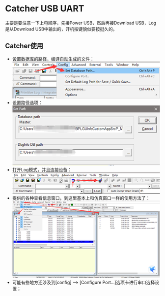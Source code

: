 # Catcher USB UART

主要是要注意一下上电顺序，先接Power USB，然后再接Download USB，Log是从Download USB中输出的，开机按键貌似要按挺久的。

## Catcher使用

* 设置数据库的路径，编译自动生成的文件：  
  ![./image/Catcher_USB_UART_Config_Database_Path.png](./image/Catcher_USB_UART_Config_Database_Path.png)
* 设置路径选项：  
  ![./image/Catcher_USB_UART_Config_Database_Set_Path.png](./image/Catcher_USB_UART_Config_Database_Set_Path.png)
* 打开Log模式，并且连接设备：  
  ![./image/Catcher_USB_UART_Config_LogMod_With_Connect.png](./image/Catcher_USB_UART_Config_LogMod_With_Connect.png)
* 提供的各种查看信息窗口，到这里基本上和仿真窗口一样的使用方法了：  
  ![./image/Catcher_USB_UART_Views.png](./image/Catcher_USB_UART_Views.png)
* 可能有些地方还涉及到[config] --> [Configure Port...]选项卡进行串口选择设置；

